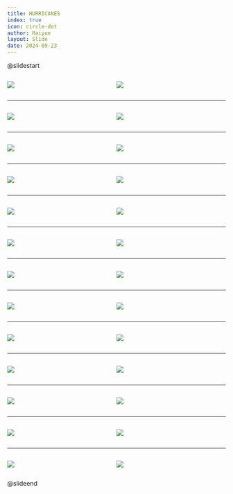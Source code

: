```yaml
---
title: HURRICANES
index: true
icon: circle-dot
author: Haiyue
layout: Slide
date: 2024-09-23
---
```

 
@slidestart

<div style="display:flex">
<div style="flex:1">

![](/reading/english/Level-W/HURRICANES/001.webp)
</div>
<div style="flex:1">

![](/reading/english/Level-W/HURRICANES/002.webp)
</div>
</div>

---

<div style="display:flex">
<div style="flex:1">

![](/reading/english/Level-W/HURRICANES/003.webp)
</div>
<div style="flex:1">

![](/reading/english/Level-W/HURRICANES/004.webp)
</div>
</div>

---

<div style="display:flex">
<div style="flex:1">

![](/reading/english/Level-W/HURRICANES/005.webp)
</div>
<div style="flex:1">

![](/reading/english/Level-W/HURRICANES/006.webp)
</div>
</div>

---

<div style="display:flex">
<div style="flex:1">

![](/reading/english/Level-W/HURRICANES/007.webp)
</div>
<div style="flex:1">

![](/reading/english/Level-W/HURRICANES/008.webp)
</div>
</div>

---

<div style="display:flex">
<div style="flex:1">

![](/reading/english/Level-W/HURRICANES/009.webp)
</div>
<div style="flex:1">

![](/reading/english/Level-W/HURRICANES/010.webp)
</div>
</div>

---

<div style="display:flex">
<div style="flex:1">

![](/reading/english/Level-W/HURRICANES/011.webp)
</div>
<div style="flex:1">

![](/reading/english/Level-W/HURRICANES/012.webp)
</div>
</div>

---

<div style="display:flex">
<div style="flex:1">

![](/reading/english/Level-W/HURRICANES/013.webp)
</div>
<div style="flex:1">

![](/reading/english/Level-W/HURRICANES/014.webp)
</div>
</div>

---

<div style="display:flex">
<div style="flex:1">

![](/reading/english/Level-W/HURRICANES/015.webp)
</div>
<div style="flex:1">

![](/reading/english/Level-W/HURRICANES/016.webp)
</div>
</div>

---

<div style="display:flex">
<div style="flex:1">

![](/reading/english/Level-W/HURRICANES/017.webp)
</div>
<div style="flex:1">

![](/reading/english/Level-W/HURRICANES/018.webp)
</div>
</div>

---

<div style="display:flex">
<div style="flex:1">

![](/reading/english/Level-W/HURRICANES/019.webp)
</div>
<div style="flex:1">

![](/reading/english/Level-W/HURRICANES/020.webp)
</div>
</div>

---

<div style="display:flex">
<div style="flex:1">

![](/reading/english/Level-W/HURRICANES/021.webp)
</div>
<div style="flex:1">

![](/reading/english/Level-W/HURRICANES/022.webp)
</div>
</div>

---

<div style="display:flex">
<div style="flex:1">

![](/reading/english/Level-W/HURRICANES/023.webp)
</div>
<div style="flex:1">

![](/reading/english/Level-W/HURRICANES/024.webp)
</div>
</div>

---

<div style="display:flex">
<div style="flex:1">

![](/reading/english/Level-W/HURRICANES/025.webp)
</div>
<div style="flex:1">

![](/reading/english/Level-W/HURRICANES/026.webp)
</div>
</div>

@slideend